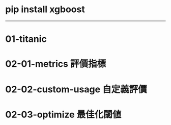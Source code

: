 # pip install xgboost
------------------------
#  01-titanic
#  02-01-metrics       評價指標
#  02-02-custom-usage  自定義評價
#  02-03-optimize      最佳化閾値

